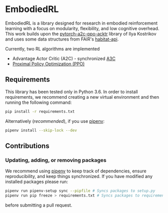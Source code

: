 # EmbodiedRL

EmbodiedRL is a library designed for research in embodied reinforcement learning with
a focus on modularity, flexibility, and low cognitive overhead. This work builds upon
the [pytorch-a2c-ppo-acktr](https://github.com/ikostrikov/pytorch-a2c-ppo-acktr-gail) 
library of Ilya Kostrikov and uses some data structures from FAIR's 
[habitat-api](https://github.com/facebookresearch/habitat-api).

Currently, two RL algorithms are implemented
* Advantage Actor Critic (A2C) - synchronized [A3C](https://arxiv.org/pdf/1602.01783v1.pdf)
* [Proximal Policy Optimization (PPO)](https://arxiv.org/pdf/1707.06347.pdf)

## Requirements

This library has been tested only in Python 3.6. In order to install requirements, we
 recommend creating a new virtual environment and then running the following command:

```bash
pip install -r requirements.txt
```

Alternatively (*recommended*), if you use [pipenv](https://pipenv.kennethreitz.org/en/latest/):

```bash
pipenv install --skip-lock --dev
```

## Contributions

### Updating, adding, or removing packages

We recommend using [pipenv](https://pipenv.kennethreitz.org/en/latest/) to keep track
of dependencies, ensure reproducibility, and keep things synchronized. If you have
modified any installed packages please run:
```bash
pipenv run pipenv-setup sync --pipfile # Syncs packages to setup.py
pipenv run pip freeze > requirements.txt # Syncs packages to requirements.py
``` 
before submitting a pull request.